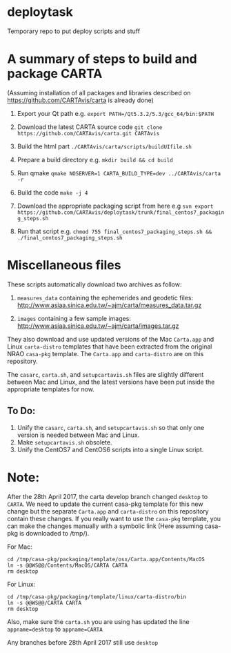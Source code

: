 # deploytask
Temporary repo to put deploy scripts and stuff

# A summary of steps to build and package CARTA
(Assuming installation of all packages and libraries described on https://github.com/CARTAvis/carta is already done)

1. Export your Qt path e.g. `export PATH=/Qt5.3.2/5.3/gcc_64/bin:$PATH`

2. Download the latest CARTA source code `git clone https://github.com/CARTAvis/carta.git CARTAvis`

3. Build the html part `./CARTAvis/carta/scripts/buildUIfile.sh`

4. Prepare a build directory e.g. `mkdir build && cd build`

5. Run qmake `qmake NOSERVER=1 CARTA_BUILD_TYPE=dev ../CARTAvis/carta -r`

6. Build the code `make -j 4`

7. Download the appropriate packaging script from here e.g `svn export https://github.com/CARTAvis/deploytask/trunk/final_centos7_packaging_steps.sh`

8. Run that script e.g. `chmod 755 final_centos7_packaging_steps.sh && ./final_centos7_packaging_steps.sh`

# Miscellaneous files
These scripts automatically download two archives as follow: 
1. `measures_data` containing the ephemerides and geodetic files:
http://www.asiaa.sinica.edu.tw/~ajm/carta/measures_data.tar.gz

2. `images` containing a few sample images:
http://www.asiaa.sinica.edu.tw/~ajm/carta/images.tar.gz

They also download and use updated versions of the Mac `Carta.app` and Linux `carta-distro` templates that have been extracted from the original NRAO `casa-pkg` template. 
The `Carta.app` and `carta-distro` are on this repository.

The `casarc`, `carta.sh`, and `setupcartavis.sh` files are slightly different between Mac and Linux, and the latest versions have been put inside the appropriate templates for now.

## To Do:
1. Unify the `casarc`, `carta.sh`, and `setupcartavis.sh` so that only one version is needed between Mac and Linux.
2. Make `setupcartavis.sh` obsolete.
3. Unify the CentOS7 and CentOS6 scripts into a single Linux script.


# Note:
After the 28th April 2017, the carta develop branch changed `desktop` to `CARTA`. 
We need to update the current casa-pkg template for this new change but the separate `Carta.app` and `carta-distro` on this repository contain these changes.
If you really want to use the `casa-pkg` template, you can make the changes manually with a symbolic link (Here assuming casa-pkg is downloaded to /tmp/).

For Mac:
```
cd /tmp/casa-pkg/packaging/template/osx/Carta.app/Contents/MacOS
ln -s @@WS@@/Contents/MacOS/CARTA CARTA
rm desktop
```

For Linux:
```
cd /tmp/casa-pkg/packaging/template/linux/carta-distro/bin
ln -s @@WS@@/CARTA CARTA
rm desktop
```

Also, make sure the `carta.sh` you are using has updated the line `appname=desktop` to `appname=CARTA`

Any branches before 28th April 2017 still use `desktop`

